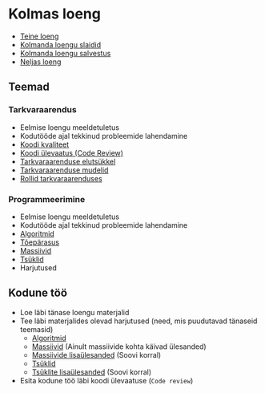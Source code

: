 # Kolmas loeng

- [Teine loeng](../Lesson-02/README.md)
- [Kolmanda loengu slaidid](Slides.md)
- [Kolmanda loengu salvestus](https://youtu.be/FKftck8WSdU)
- [Neljas loeng](../Lesson-04/README.md)

## Teemad

### Tarkvaraarendus

- Eelmise loengu meeldetuletus
- Kodutööde ajal tekkinud probleemide lahendamine
- [Koodi kvaliteet](../../../Subjects/Software-Development/Topics/Code-Quality/README.md)
- [Koodi ülevaatus (Code Review)](../../../Subjects/Software-Development/Topics/Code-Review/README.md)
- [Tarkvaraarenduse elutsükkel](../../../Subjects/Software-Development/Topics/SDLC/README.md)
- [Tarkvaraarenduse mudelid](../../../Subjects/Software-Development/Topics/Development-Models/README.md)
- [Rollid tarkvaraarenduses](../../../Subjects/Software-Development/Topics/Roles/README.md)

### Programmeerimine

- Eelmise loengu meeldetuletus
- Kodutööde ajal tekkinud probleemide lahendamine
- [Algoritmid](../../../Subjects/Programming-Basics/Topics/Algorithms/README.md)
- [Tõepärasus](../../../Subjects/Programming-Basics/Topics/Truthiness/README.md)
- [Massiivid](../../../Subjects/Programming-Basics/Topics/Data-Structures/README.md#massiiv)
- [Tsüklid](../../../Subjects/Programming-Basics/Topics/Loops/README.md)
- Harjutused

## Kodune töö

- Loe läbi tänase loengu materjalid
- Tee läbi materjalides olevad harjutused (need, mis puudutavad tänaseid teemasid)
  - [Algoritmid](../../../Subjects/Programming-Basics/Topics/Algorithms/README.md#harjutused)
  - [Massiivid](../../../Subjects/Programming-Basics/Topics/Data-Structures/README.md#harjutused) (Ainult massiivide kohta käivad ülesanded)
  - [Massiivide lisaülesanded](../../../Subjects/Programming-Basics/Topics/Data-Structures/Exercises-Arrays.md) (Soovi korral)
  - [Tsüklid](../../../Subjects/Programming-Basics/Topics/Loops/README.md#harjutused)
  - [Tsüklite lisaülesanded](../../../Subjects/Programming-Basics/Topics/Loops/Exercises.md) (Soovi korral)
- Esita kodune töö läbi koodi ülevaatuse (`Code review`)
